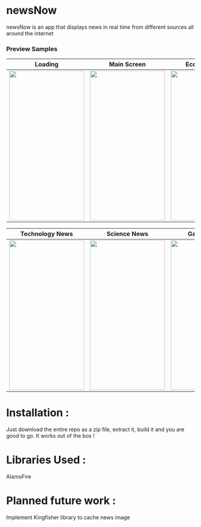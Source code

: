 # newsNow
newsNow is an app that displays news in real time from different sources all around the internet

### Preview Samples
| Loading | Main Screen | Economy News | Sports News |
| --- | --- | --- | --- |
| <img src="http://i.imgur.com/tiaG1P5.png" width="200" height="400">| <img src="http://i.imgur.com/tiaG1P5.png" width="200" height="400"> | <img src="http://i.imgur.com/tiaG1P5.png" width="200" height="400"> | <img src="http://i.imgur.com/tiaG1P5.png" width="200" height="400"> |

| Technology News | Science News | Gaming News | News Preview |
| --- | --- | --- | --- |
| <img src="http://i.imgur.com/tiaG1P5.png" width="200" height="400"> | <img src="http://i.imgur.com/tiaG1P5.png" width="200" height="400"> | <img src="http://i.imgur.com/tiaG1P5.png" width="200" height="400"> | <img src="http://i.imgur.com/tiaG1P5.png" width="200" height="400"> |


# Installation :
Just download the entire repo as a zip file, extract it, build it and you are good to go.
It works out of the box !

# Libraries Used :
AlamoFire

# Planned future work :
Implement Kingfisher library to cache news image
